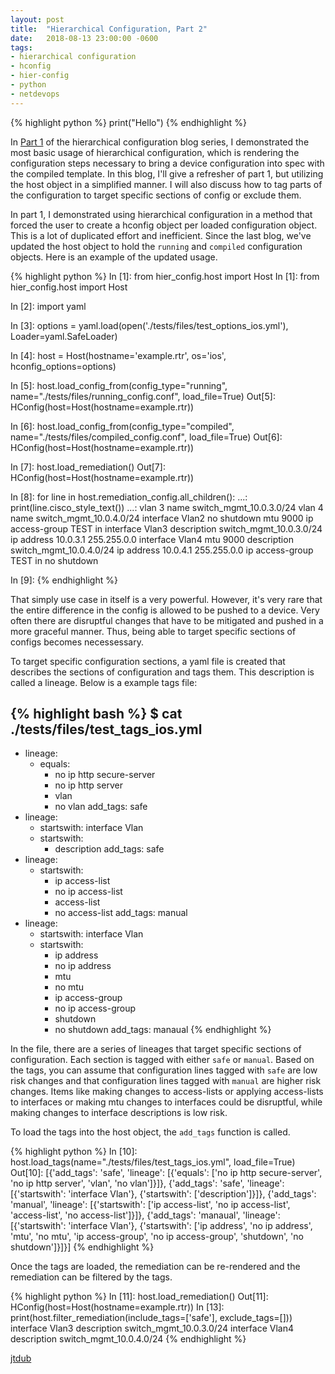 ```yaml
---
layout: post
title:  "Hierarchical Configuration, Part 2"
date:   2018-08-13 23:00:00 -0600
tags:
- hierarchical configuration
- hconfig
- hier-config
- python
- netdevops
---
```

{% highlight python %}
print("Hello")
{% endhighlight %}

In [Part 1](https://netdevops.io/2018/06/07/hierarchical-configuration-part-1.html) of the hierarchical configuration blog series, I demonstrated the most basic usage of hierarchical configuration, which is rendering the configuration steps necessary to bring a device configuration into spec with the compiled template. In this blog, I'll give a refresher of part 1, but utilizing the host object in a simplified manner. I will also discuss how to tag parts of the configuration to target specific sections of config or exclude them.

In part 1, I demonstrated using hierarchical configuration in a method that forced the user to create a hconfig object per loaded configuration object. This is a lot of duplicated effort and inefficient. Since the last blog, we've updated the host object to hold the `running` and `compiled` configuration objects. Here is an example of the updated usage.

{% highlight python %}
In [1]: from hier_config.host import Host
In [1]: from hier_config.host import Host

In [2]: import yaml

In [3]: options = yaml.load(open('./tests/files/test_options_ios.yml'), Loader=yaml.SafeLoader)

In [4]: host = Host(hostname='example.rtr', os='ios', hconfig_options=options)

In [5]: host.load_config_from(config_type="running", name="./tests/files/running_config.conf", load_file=True)
Out[5]: HConfig(host=Host(hostname=example.rtr))

In [6]: host.load_config_from(config_type="compiled", name="./tests/files/compiled_config.conf", load_file=True)
Out[6]: HConfig(host=Host(hostname=example.rtr))

In [7]: host.load_remediation()
Out[7]: HConfig(host=Host(hostname=example.rtr))

In [8]: for line in host.remediation_config.all_children():
   ...:     print(line.cisco_style_text())
   ...:
vlan 3
  name switch_mgmt_10.0.3.0/24
vlan 4
  name switch_mgmt_10.0.4.0/24
interface Vlan2
  no shutdown
  mtu 9000
  ip access-group TEST in
interface Vlan3
  description switch_mgmt_10.0.3.0/24
  ip address 10.0.3.1 255.255.0.0
interface Vlan4
  mtu 9000
  description switch_mgmt_10.0.4.0/24
  ip address 10.0.4.1 255.255.0.0
  ip access-group TEST in
  no shutdown

In [9]:
{% endhighlight %}

That simply use case in itself is a very powerful. However, it's very rare that the entire difference in the config is allowed to be pushed to a device. Very often there are disruptful changes that have to be mitigated and pushed in a more graceful manner. Thus, being able to target specific sections of configs becomes necessessary.

To target specific configuration sections, a yaml file is created that describes the sections of configuration and tags them. This description is called a lineage. Below is a example tags file:

{% highlight bash %}
$ cat ./tests/files/test_tags_ios.yml
---
- lineage:
  - equals:
    - no ip http secure-server
    - no ip http server
    - vlan
    - no vlan
  add_tags: safe
- lineage:
  - startswith: interface Vlan
  - startswith:
    - description
  add_tags: safe
- lineage:
  - startswith:
    - ip access-list
    - no ip access-list
    - access-list
    - no access-list
  add_tags: manual
- lineage:
  - startswith: interface Vlan
  - startswith:
    - ip address
    - no ip address
    - mtu
    - no mtu
    - ip access-group
    - no ip access-group
    - shutdown
    - no shutdown
  add_tags: manaual
{% endhighlight %}

In the file, there are a series of lineages that target specific sections of configuration. Each section is tagged with either `safe` or `manual`. Based on the tags, you can assume that configuration lines tagged with `safe` are low risk changes and that configuration lines tagged with `manual` are higher risk changes. Items like making changes to access-lists or applying access-lists to interfaces or making mtu changes to interfaces could be disruptful, while making changes to interface descriptions is low risk.

To load the tags into the host object, the `add_tags` function is called.

{% highlight python %}
In [10]: host.load_tags(name="./tests/files/test_tags_ios.yml", load_file=True)
Out[10]:
[{'add_tags': 'safe',
  'lineage': [{'equals': ['no ip http secure-server',
     'no ip http server',
     'vlan',
     'no vlan']}]},
 {'add_tags': 'safe',
  'lineage': [{'startswith': 'interface Vlan'},
   {'startswith': ['description']}]},
 {'add_tags': 'manual',
  'lineage': [{'startswith': ['ip access-list',
     'no ip access-list',
     'access-list',
     'no access-list']}]},
 {'add_tags': 'manaual',
  'lineage': [{'startswith': 'interface Vlan'},
   {'startswith': ['ip address',
     'no ip address',
     'mtu',
     'no mtu',
     'ip access-group',
     'no ip access-group',
     'shutdown',
     'no shutdown']}]}]
{% endhighlight %}

Once the tags are loaded, the remediation can be re-rendered and the remediation can be filtered by the tags.

{% highlight python %}
In [11]: host.load_remediation()
Out[11]: HConfig(host=Host(hostname=example.rtr))
In [13]: print(host.filter_remediation(include_tags=['safe'], exclude_tags=[]))
interface Vlan3
  description switch_mgmt_10.0.3.0/24
interface Vlan4
  description switch_mgmt_10.0.4.0/24
{% endhighlight %}




[jtdub][jtdub-gh]

[jtdub-gh]: https://github.com/jtdub
